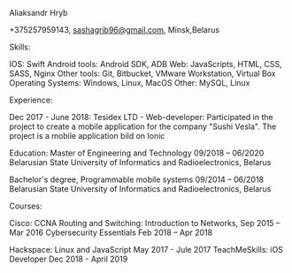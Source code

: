 Aliaksandr Hryb

+375257959143, sashagrib96@gmail.com, Minsk,Belarus

Skills:

IOS: Swift
Android tools: Android SDK, ADB
Web: JavaScripts, HTML, CSS, SASS, Nginx
Other tools: Git, Bitbucket, VMware Workstation, Virtual Box
Operating Systems: Windows, Linux, MacOS
Other: MySQL, Linux

Experience:

Dec 2017 - June 2018: Tesidex LTD - Web-developer: Participated in the project to create a mobile application
for the company "Sushi Vesla". The project is a mobile application bild on Ionic


Education: Master of Engineering and Technology 09/2018 – 06/2020 
Belarusian State University of Informatics and Radioelectronics, Belarus 

Bachelor's degree, Programmable mobile systems 09/2014 – 06/2018 
Belarusian State University of Informatics and Radioelectronics, Belarus 

Courses: 

Cisco: CCNA Routing and Switching: Introduction to Networks, Sep 2015 – Mar 2016
       Cybersecurity Essentials Feb 2018 – Apr 2018

Hackspace: Linux and JavaScript May 2017 - Jule 2017
TeachMeSkills: iOS Developer Dec 2018 - April 2019